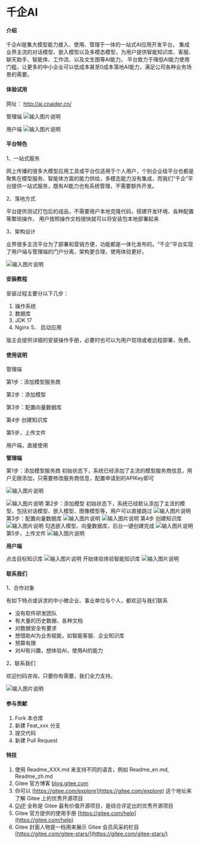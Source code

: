 # 千企AI

#### 介绍
千企AI是集大模型能力接入、使用、管理于一体的一站式AI应用开发平台， 集成业界主流的对话模型、嵌入模型以及多模态模型，为用户提供智能知识库、客服、聊天助手、智能体、工作流、以及文生图等AI能力。
平台致力于降低AI能力使用门槛，让更多的中小企业可以低成本甚至0成本落地AI能力，满足公司各种业务场景的需要。

#### 体验试用

网址：  http://ai.cnaider.cn/

管理端
![输入图片说明](12.png)

用户端
![输入图片说明](13.png)

#### 平台特色

1、一站式服务

   网上传播的很多大模型应用工具或平台仅适用于个人用户，个别企业级平台也都是聚焦在模型服务、智能体方面的能力供给，多模态能力没有集成，而我们“千企”平台提供一站式服务，既有AI能力也有系统管理，不需要额外开发。

2、落地方式

   平台提供测试打包后的成品，不需要用户本地克隆代码，搭建开发环境、各种配置等繁琐操作， 用户按照操作文档很快就可以将安装包本地部署起来

3、架构设计

  业界很多主流平台为了部署和营销方便，功能都是一体化发布的。“千企”平台实现了用户端与管理端的门户分离，架构更合理，使用体验更好。

![输入图片说明](%E8%BD%AF%E4%BB%B6%E6%9E%B6%E6%9E%84.png)


#### 安装教程

安装过程主要分以下几步：

1.  操作系统
2.  数据库
3.  JDK 17
4.  Nginx
5、 启动应用

版主会提供详细的安装操作手册，必要时也可以为用户现场或者远程部署，免费。

#### 使用说明

管理端

第1步：添加模型服务商 

第2步：添加模型	 

第3步：配置向量数据库
	 
第4步  创建知识库	
 
第5步，上传文件	 

用户端，直接使用	 

 **管理端** 

第1步：添加模型服务商
初始状态下，系统已经添加了主流的模型服务商信息，用户无限添加，只需要修改服务商信息，配置申请到的APIKey即可

![输入图片说明](image.png)

![输入图片说明](01.png)
第2步：添加模型
初始状态下，系统已经默认添加了主流的模型，包括对话模型、嵌入模型、图像模型等，用户可以直接跳过
![输入图片说明](02.png)
第3步：配置向量数据库
![输入图片说明](03.png)
![输入图片说明](04.png)
第4步  创建知识库
![输入图片说明](05.png)
勾选嵌入模型、向量数据库，后台一键创建完成
![输入图片说明](06.png)
第5步，上传文件
![输入图片说明](08.png)

 **用户端** 

点击目标知识库
![输入图片说明](09.png)
开始体验体验智能知识库
![输入图片说明](10.png)


#### 联系我们

1、合作对象

有如下特点或诉求的中小微企业、事业单位与个人，都欢迎与我们联系

-  没有软件研发团队
-  有大量的历史数据、各种文档
-  对数据安全有要求
-  想借助AI为业务赋能，如智能客服、企业知识库
-  预算有限
-  对AI有兴趣，想体验AI，使用AI的能力

2、联系我们

  欢迎扫码咨询，只要你有需要，我们全力支持。
  
   ![输入图片说明](640.png)
  


#### 参与贡献

1.  Fork 本仓库
2.  新建 Feat_xxx 分支
3.  提交代码
4.  新建 Pull Request


#### 特技

1.  使用 Readme\_XXX.md 来支持不同的语言，例如 Readme\_en.md, Readme\_zh.md
2.  Gitee 官方博客 [blog.gitee.com](https://blog.gitee.com)
3.  你可以 [https://gitee.com/explore](https://gitee.com/explore) 这个地址来了解 Gitee 上的优秀开源项目
4.  [GVP](https://gitee.com/gvp) 全称是 Gitee 最有价值开源项目，是综合评定出的优秀开源项目
5.  Gitee 官方提供的使用手册 [https://gitee.com/help](https://gitee.com/help)
6.  Gitee 封面人物是一档用来展示 Gitee 会员风采的栏目 [https://gitee.com/gitee-stars/](https://gitee.com/gitee-stars/)
